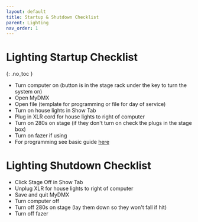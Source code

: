 ```yaml
---
layout: default
title: Startup & Shutdown Checklist
parent: Lighting
nav_order: 1
---
```


# Lighting Startup Checklist
{: .no_toc }
- Turn computer on (button is in the stage rack under the key to turn the system on)
- Open MyDMX
- Open file (template for programming or file for day of service)
- Turn on house lights in Show Tab
- Plug in XLR cord for house lights to right of computer
- Turn on 280s on stage (if they don't turn on check the plugs in the stage box)
- Turn on fazer if using
- For programming see basic guide [here](programming-basic-guide.md)

# Lighting Shutdown Checklist
- Click Stage Off in Show Tab
- Unplug XLR for house lights to right of computer
- Save and quit MyDMX
- Turn computer off
- Turn off 280s on stage (lay them down so they won't fall if hit)
- Turn off fazer
